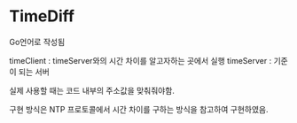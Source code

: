 # TimeDiff

Go언어로 작성됨

timeClient : timeServer와의 시간 차이를 알고자하는 곳에서 실행
timeServer : 기준이 되는 서버

실제 사용할 때는 코드 내부의 주소값을 맞춰줘야함.

구현 방식은 NTP 프로토콜에서 시간 차이를 구하는 방식을 참고하여 구현하였음.
